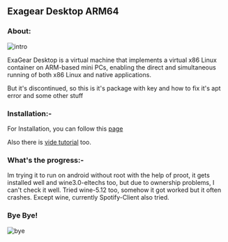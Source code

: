 ## Exagear Desktop ARM64

### About:
![intro](https://cdn.discordapp.com/attachments/763587003672428575/803231537809850458/IMG_20210125_172452.png)

ExaGear Desktop is a virtual machine that implements a virtual x86 Linux container on ARM-based mini PCs, enabling the direct and simultaneous running of both x86 Linux and native applications.

But it's discontinued, so this is it's package with key and how to fix it's apt error and some other stuff


### Installation:-

For Installation, you can follow this [page](https://github.com/GxmerSam/Exagear-Desktop-ARM64/blob/master/Installation.md)

Also there is [vide tutorial](https://youtu.be/ll6sPtcWDtI) too.


### What's the progress:-

Im trying it to run on android without root with the help of proot, it gets installed well and wine3.0-eltechs too, but due to ownership problems, I can't check it well. Tried wine-5.12 too, somehow it got worked but it often crashes.
Except wine, currently Spotify-Client also tried.


### Bye Bye!
![bye](https://cdn.discordapp.com/attachments/763587003672428575/803239659529830450/IMG_20210125_175728.png)
